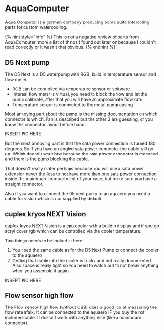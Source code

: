 # AquaComputer

[Aqua Computer](https://aquacomputer.de/) is a german company producing some quite interesting parts for custom watercooling. 

{% hint style="info" %}
This is not a negative review of parts from AquaComputer, more a list of things I found out later on because I couldn't read correctly or it wasn't that obvious.
{% endhint %}

## D5 Next pump

The D5 Next is a D5 waterpump with RGB, build in temperature sensor and flow meter.

* RGB can be controlled via temperature sensor or software
* Internal flow meter is virtual, you need to block the flow and let the pump calibrate, after that you will have an approximate flow rate
* Temperature sensor is connected to the metal pump casing

Most annoying part about the pump is the missing documentation on which connector is which. Fan is described but the other 2 are guessing, or you know the connector layout before hand.

INSERT PIC HERE

But the most annoying part is that the sata power connection is turned 180 degrees. So if you have an angled sata power connector the cable will go up. Which doesn't work btw because the sata power connector is recessed and there is the pump blocking the cable.

That doesn't really mater perhaps because you will use a sata power extension never the-less to not have more than one sata power connection inside the mainboard compartment of your case, but make sure you have a straight connector.

Also if you want to connect the D5 next pump to an aquaero you need a cable for vision which is not supplied by default

## cuplex kryos NEXT Vision

cuplex kryos NEXT Vision is a cpu cooler with a buildin display and if you go acryl cover rgb which can be controlled via the cooler temperature.

Two things needs to be looked at here:

1. You need the same cable as for the D5 Next Pump to connect the cooler to the aquaero
2. Getting that cable into the cooler is tricky and not really documented. Also space is really tight so you need to watch out to not break anything when you assemble it again.

INSERT PIC HERE

## Flow sensor high flow

The Flow sensor high flow \(without USB\) does a good job at measuring the flow rate afaik. It can be connected to the aquaero IF you buy the not included cable. It doesn't work with anything else \(like a mainboard connector\).



